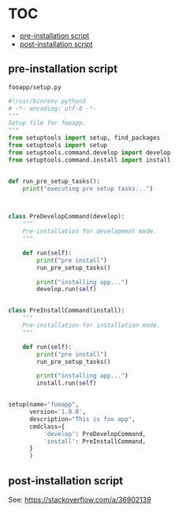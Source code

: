 # TOC
* [pre-installation script](#pre-installation=script)
* [post-installation script](#post-installation-script)

## pre-installation script
`fooapp/setup.py`
```py
#!/usr/bin/env python3
# -*- encoding: utf-8 -*-
"""
Setup file for fooapp.
"""
from setuptools import setup, find_packages
from setuptools import setup
from setuptools.command.develop import develop
from setuptools.command.install import install


def run_pre_setup_tasks():
    print("executing pre setup tasks...")



class PreDevelopCommand(develop):
    """
    Pre-installation for development mode.
    """

    def run(self):
        print("pre install")
        run_pre_setup_tasks()

        print("installing app...")
        develop.run(self)


class PreInstallCommand(install):
    """
    Pre-installation for installation mode.
    """

    def run(self):
        print("pre install")
        run_pre_setup_tasks()

        print("installing app...")
        install.run(self)


setup(name="fooapp",
      version='1.0.0',
      description="This is foo app",
      cmdclass={
          'develop': PreDevelopCommand,
          'install': PreInstallCommand,
      }
      )

```

## post-installation script
See: https://stackoverflow.com/a/36902139
